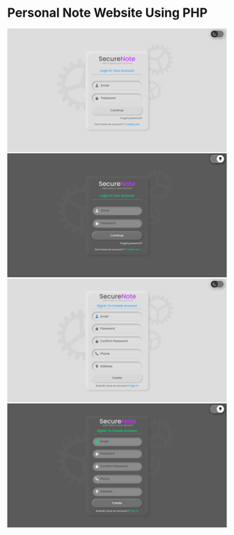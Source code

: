 # Personal Note Website Using PHP
<img src="./images/Screenshot (783).png"/>
<img src="./images/Screenshot (784).png"/>
<img src="./images/Screenshot (785).png"/>
<img src="./images/Screenshot (786).png"/>
